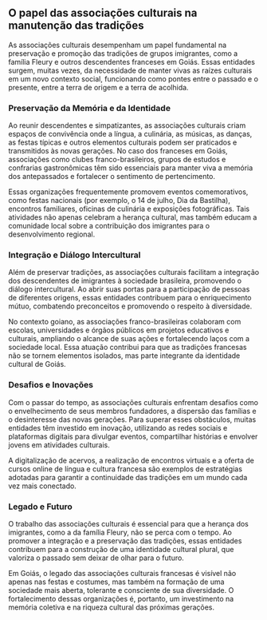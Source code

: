 ## O papel das associações culturais na manutenção das tradições

As associações culturais desempenham um papel fundamental na preservação e promoção das tradições de grupos imigrantes, como a família Fleury e outros descendentes franceses em Goiás. Essas entidades surgem, muitas vezes, da necessidade de manter vivas as raízes culturais em um novo contexto social, funcionando como pontes entre o passado e o presente, entre a terra de origem e a terra de acolhida.

### Preservação da Memória e da Identidade

Ao reunir descendentes e simpatizantes, as associações culturais criam espaços de convivência onde a língua, a culinária, as músicas, as danças, as festas típicas e outros elementos culturais podem ser praticados e transmitidos às novas gerações. No caso dos franceses em Goiás, associações como clubes franco-brasileiros, grupos de estudos e confrarias gastronômicas têm sido essenciais para manter viva a memória dos antepassados e fortalecer o sentimento de pertencimento.

Essas organizações frequentemente promovem eventos comemorativos, como festas nacionais (por exemplo, o 14 de julho, Dia da Bastilha), encontros familiares, oficinas de culinária e exposições fotográficas. Tais atividades não apenas celebram a herança cultural, mas também educam a comunidade local sobre a contribuição dos imigrantes para o desenvolvimento regional.

### Integração e Diálogo Intercultural

Além de preservar tradições, as associações culturais facilitam a integração dos descendentes de imigrantes à sociedade brasileira, promovendo o diálogo intercultural. Ao abrir suas portas para a participação de pessoas de diferentes origens, essas entidades contribuem para o enriquecimento mútuo, combatendo preconceitos e promovendo o respeito à diversidade.

No contexto goiano, as associações franco-brasileiras colaboram com escolas, universidades e órgãos públicos em projetos educativos e culturais, ampliando o alcance de suas ações e fortalecendo laços com a sociedade local. Essa atuação contribui para que as tradições francesas não se tornem elementos isolados, mas parte integrante da identidade cultural de Goiás.

### Desafios e Inovações

Com o passar do tempo, as associações culturais enfrentam desafios como o envelhecimento de seus membros fundadores, a dispersão das famílias e o desinteresse das novas gerações. Para superar esses obstáculos, muitas entidades têm investido em inovação, utilizando as redes sociais e plataformas digitais para divulgar eventos, compartilhar histórias e envolver jovens em atividades culturais.

A digitalização de acervos, a realização de encontros virtuais e a oferta de cursos online de língua e cultura francesa são exemplos de estratégias adotadas para garantir a continuidade das tradições em um mundo cada vez mais conectado.

### Legado e Futuro

O trabalho das associações culturais é essencial para que a herança dos imigrantes, como a da família Fleury, não se perca com o tempo. Ao promover a integração e a preservação das tradições, essas entidades contribuem para a construção de uma identidade cultural plural, que valoriza o passado sem deixar de olhar para o futuro.

Em Goiás, o legado das associações culturais francesas é visível não apenas nas festas e costumes, mas também na formação de uma sociedade mais aberta, tolerante e consciente de sua diversidade. O fortalecimento dessas organizações é, portanto, um investimento na memória coletiva e na riqueza cultural das próximas gerações.